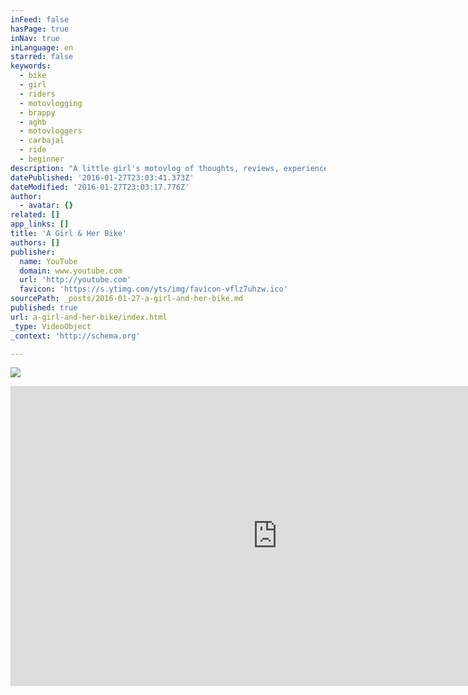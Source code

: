 ```yaml
---
inFeed: false
hasPage: true
inNav: true
inLanguage: en
starred: false
keywords:
  - bike
  - girl
  - riders
  - motovlogging
  - brappy
  - aghb
  - motovloggers
  - carbajal
  - ride
  - beginner
description: "A little girl's motovlog of thoughts, reviews, experiences and of course, random stories.  Warning: Not everything will make sense."
datePublished: '2016-01-27T23:03:41.373Z'
dateModified: '2016-01-27T23:03:17.776Z'
author:
  - avatar: {}
related: []
app_links: []
title: 'A Girl & Her Bike'
authors: []
publisher:
  name: YouTube
  domain: www.youtube.com
  url: 'http://youtube.com'
  favicon: 'https://s.ytimg.com/yts/img/favicon-vflz7uhzw.ico'
sourcePath: _posts/2016-01-27-a-girl-and-her-bike.md
published: true
url: a-girl-and-her-bike/index.html
_type: VideoObject
_context: 'http://schema.org'

---
```

![](https://the-grid-user-content.s3-us-west-2.amazonaws.com/c9fafe43-7f24-48b4-bfbe-378f14d015fd.png)

<iframe src="https://cdn.embedly.com/widgets/media.html?src=http%3A%2F%2Fwww.youtube.com%2Fembed%2Fvideoseries%3Flist%3DPLHEOfj_o6lW4T-5B9j1xjSEysxJPvevFC&amp;url=https%3A%2F%2Fwww.youtube.com%2Fplaylist%3Flist%3DPLHEOfj_o6lW4T-5B9j1xjSEysxJPvevFC&amp;image=https%3A%2F%2Fi.ytimg.com%2Fvi%2FoxoKFt9AyN4%2Fmqdefault.jpg&amp;key=b7d04c9b404c499eba89ee7072e1c4f7&amp;type=text%2Fhtml&amp;schema=youtube" width="853" height="480" scrolling="no" frameborder="0" allowfullscreen="allowfullscreen" style=""></iframe>